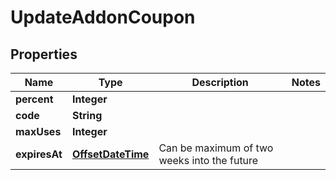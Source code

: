 # UpdateAddonCoupon

## Properties
Name | Type | Description | Notes
------------ | ------------- | ------------- | -------------
**percent** | **Integer** |  | 
**code** | **String** |  | 
**maxUses** | **Integer** |  | 
**expiresAt** | [**OffsetDateTime**](OffsetDateTime.md) | Can be maximum of two weeks into the future | 
